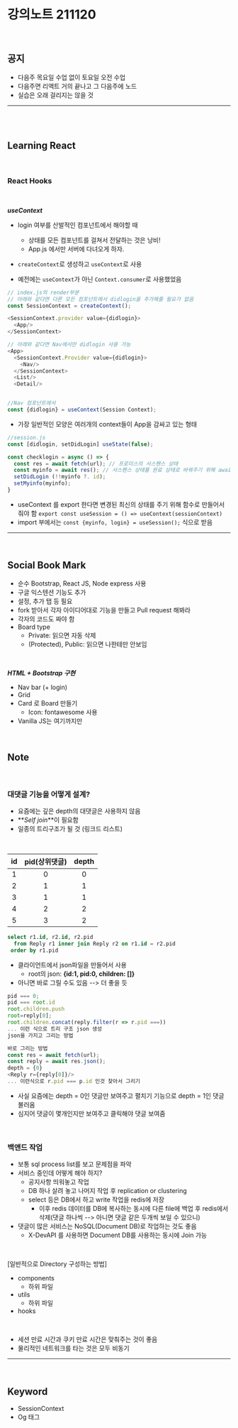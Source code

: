 # 강의노트 211120

<br>

## **공지**

- 다음주 목요일 수업 없이 토요일 오전 수업
- 다음주면 리액트 거의 끝나고 그 다음주에 노드
- 실습은 오래 걸리지는 않을 것

---

<br><br>

## **Learning React**

<br>

### **React Hooks**

<br>

**_useContext_**

- login 여부를 산발적인 컴포넌트에서 해야할 때

  - 상태를 모든 컴포넌트를 걸쳐서 전달하는 것은 낭비!
  - App.js 에서만 서버에 다녀오게 하자.

- `createContext`로 생성하고 `useContext`로 사용
- 예전에는 `useContext`가 아닌 `Context.consumer`로 사용했었음

```js
// index.js의 render부분
// 아래와 같다면 다른 모든 컴포넌트에서 didlogin을 추가해줄 필요가 없음
const SessionContext = createContext();

<SessionContext.provider value={didlogin}>
  <App/>
</SessionContext>

// 아래와 같다면 Nav에서만 didlogin 사용 가능
<App>
  <SessionContext.Provider value={didlogin}>
    <Nav/>
  </SessionContext>
  <List/>
  <Detail/>


//Nav 컴포넌트에서
const {didlogin} = useContext(Session Context);
```

- 가장 일반적인 모양은 여러개의 context들이 App을 감싸고 있는 형태

```js
//session.js
const [didlogin, setDidLogin] useState(false);

const checklogin = async () => {
  const res = await fetch(url); // 프로미스의 서스펜스 상태
  const myinfo = await res(); // 서스펜스 상태를 완료 상태로 바꿔주기 위해 await 2번 쓴 것
  setDidLogin (!!myinfo ?. id);
  setMyinfo(myinfo);
}
```

- useContext 를 export 한다면 변경된 최신의 상태를 주기 위해 함수로 만들어서 줘야 함 `export const useSession = () => useContext(sessionContext)`
- import 부에서는 `const {myinfo, login} = useSession();` 식으로 받음

---

<br>

## **Social Book Mark**

- 순수 Bootstrap, React JS, Node express 사용
- 구글 익스텐션 기능도 추가
- 설정, 추가 탭 등 필요
- fork 받아서 각자 아이디어대로 기능을 만들고 Pull request 해봐라
- 각자의 코드도 짜야 함
- Board type
  - Private: 읽으면 자동 삭제
  - (Protected), Public: 읽으면 나한테만 안보임

<br>

**_HTML + Bootstrap 구현_**

- Nav bar (+ login)
- Grid
- Card 로 Board 만들기
  - Icon: fontawesome 사용
- Vanilla JS는 여기까지만

<br>

## **Note**

<br>

### **대댓글 기능을 어떻게 설계?**

- 요즘에는 깊은 depth의 대댓글은 사용하지 않음
- **_Self join_**이 필요함
- 일종의 트리구조가 될 것 (링크드 리스트)

<br>

| id  | pid(상위댓글) | depth |
| :-: | :-----------: | :---: |
|  1  |       0       |   0   |
|  2  |       1       |   1   |
|  3  |       1       |   1   |
|  4  |       2       |   2   |
|  5  |       3       |   2   |

```sql
select r1.id, r2.id, r2.pid
  from Reply r1 inner join Reply r2 on r1.id = r2.pid
 order by r1.pid
```

- 클라이언트에서 json파일을 만들어서 사용
  - root의 json: **{id:1, pid:0, children: []}**
- 아니면 바로 그릴 수도 있음 --> 더 좋을 듯

```js
pid === 0;
pid === root.id
root.children.push
root=reply[0];
root.children.concat(reply.filter(r => r.pid ===))
... 이런 식으로 트리 구조 json 생성
json을 가지고 그리는 방법

바로 그리는 방법
const res = await fetch(url);
const reply = await res.json();
depth = {0}
<Reply r={reply[0]}/>
... 이런식으로 r.pid === p.id 인것 찾아서 그리기
```

- 사실 요즘에는 depth = 0인 댓글만 보여주고 펼치기 기능으로 depth = 1인 댓글 불러옴
- 심지어 댓글이 몇개인지만 보여주고 클릭해야 댓글 보여줌

<br>

### **백앤드 작업**

- 보통 sql process list를 보고 문제점을 파악
- 서비스 중인데 어떻게 해야 하지?
  - 공지사항 띄워놓고 작업
  - DB 하나 살려 놓고 나머지 작업 후 replication or clustering
  - select 등은 DB에서 하고 write 작업을 redis에 저장
    - 이후 redis 데이터를 DB에 복사하는 동시에 다른 file에 백업 후 redis에서 삭제(댓글 하나씩 --> 아니면 댓글 같은 두개씩 보일 수 있으니)
- 댓글이 많은 서비스는 NoSQL(Document DB)로 작업하는 것도 좋음
  - X-DevAPI 를 사용하면 Document DB를 사용하는 동시에 Join 가능

<br>

[일반적으로 Directory 구성하는 방법]

- components
  - 하위 파일
- utils
  - 하위 파일
- hooks

<br>

- 세션 만료 시간과 쿠키 만료 시간은 맞춰주는 것이 좋음
- 물리적인 네트워크를 타는 것은 모두 비동기

---

<br>

## **Keyword**

- SessionContext
- Og 태그

